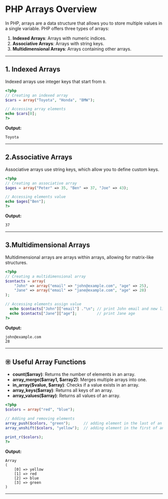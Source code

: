 
# PHP Arrays Overview

In PHP, arrays are a data structure that allows you to store multiple values in a single variable. PHP offers three types of arrays:

1. **Indexed Arrays**: Arrays with numeric indices.
2. **Associative Arrays**: Arrays with string keys.
3. **Multidimensional Arrays**: Arrays containing other arrays.

---

## 1. Indexed Arrays

Indexed arrays use integer keys that start from `0`.

```php
<?php
// Creating an indexed array
$cars = array("Toyota", "Honda", "BMW");

// Accessing array elements
echo $cars[0]; 
?>
```
**Output:**
```
Toyota
```

---

## 2.Associative Arrays
Associative arrays use string keys, which allow you to define custom keys.

```php
<?php
// Creating an associative array
$ages = array("Peter" => 35, "Ben" => 37, "Joe" => 43);

// Accessing elements value
echo $ages["Ben"]; 
?>
```

**Output:**
```
37
```

---

## 3.Multidimensional Arrays
Multidimensional arrays are arrays within arrays, allowing for matrix-like structures.

```php
<?php
// Creating a multidimensional array
$contacts = array(
    "John" => array("email" => "john@example.com", "age" => 25),
    "Jane" => array("email" => "jane@example.com", "age" => 28)
);

// Accessing elements assign value
  echo $contacts["John"]["email"] ."\n"; // print John email and new line
  echo $contacts["Jane"]["age"];         // print Jane age
?>
```


**Output:**
```
john@example.com 
28
```
---

## ⁜ Useful Array Functions

- **count($array)**: Returns the number of elements in an array.
- **array_merge($array1, $array2)**: Merges multiple arrays into one.
- **in_array($value, $array)**: Checks if a value exists in an array.
- **array_keys($array)**: Returns all keys of an array.
- **array_values($array)**: Returns all values of an array.


```php
<?php
$colors = array("red", "blue");

// Adding and removing elements
array_push($colors, "green");      // adding element in the last of an array
array_unshift($colors, "yellow");  // adding element in the first of an array

print_r($colors);
?>
```

**Output:**
```
Array
(
    [0] => yellow
    [1] => red
    [2] => blue
    [3] => green
)
```
---
